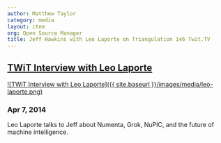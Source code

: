 ```yaml
---
author: Matthew Taylor
category: media
layout: item
org: Open Source Manager
title: Jeff Hawkins with Leo Laporte on Triangulation 146 Twit.TV
---
```


## [TWiT Interview with Leo Laporte](http://twit.tv/show/triangulation/146)

[![TWiT Interview with Leo Laporte]({{ site.baseurl }}/images/media/leo-laporte.png)](http://twit.tv/show/triangulation/146)

### Apr 7, 2014

Leo Laporte talks to Jeff about Numenta, Grok, NuPIC, and the future of
machine intelligence.
